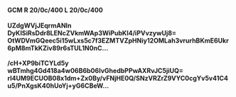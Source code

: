#### GCM R 20/0c/400 L 20/0c/400
**UZdgWVjJEqrmANIn**<br/>**DyKISiRsDdr8LENcZVkmWAp3WiPubKl4/iPVvzywUj8=**<br/>**OtWDVmGQeec5i15wLxs5c7f3EZMTVZpHNiy12OMLah3vrurhBKmE6Ukr6pM8mTkKZiv89r6sTUL1N0nC...**<br/><br/>
**/cH+XP9biTCYLd5y**<br/>**wBTmhg4Gd418a4w06B6b06IvGhedbPPwAXRvJC5jiUQ=**<br/>**rl4UM9ECUOB08x1dm+Zx0By/vFNjHE0Q/SNzVRZrZ9VYC0cgYv5v41C4u5/PnXgsK40hUoYj+yG6CBeW...**